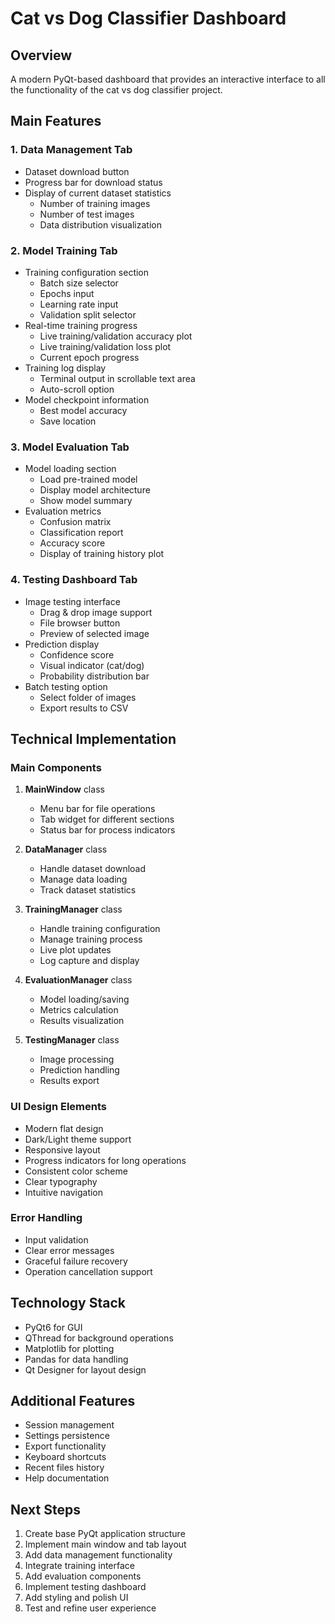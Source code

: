# Cat vs Dog Classifier Dashboard

## Overview
A modern PyQt-based dashboard that provides an interactive interface to all the functionality of the cat vs dog classifier project.

## Main Features

### 1. Data Management Tab
- Dataset download button
- Progress bar for download status
- Display of current dataset statistics
  - Number of training images
  - Number of test images
  - Data distribution visualization

### 2. Model Training Tab
- Training configuration section
  - Batch size selector
  - Epochs input
  - Learning rate input
  - Validation split selector
- Real-time training progress
  - Live training/validation accuracy plot
  - Live training/validation loss plot
  - Current epoch progress
- Training log display
  - Terminal output in scrollable text area
  - Auto-scroll option
- Model checkpoint information
  - Best model accuracy
  - Save location

### 3. Model Evaluation Tab
- Model loading section
  - Load pre-trained model
  - Display model architecture
  - Show model summary
- Evaluation metrics
  - Confusion matrix
  - Classification report
  - Accuracy score
  - Display of training history plot

### 4. Testing Dashboard Tab
- Image testing interface
  - Drag & drop image support
  - File browser button
  - Preview of selected image
- Prediction display
  - Confidence score
  - Visual indicator (cat/dog)
  - Probability distribution bar
- Batch testing option
  - Select folder of images
  - Export results to CSV

## Technical Implementation

### Main Components
1. **MainWindow** class
   - Menu bar for file operations
   - Tab widget for different sections
   - Status bar for process indicators

2. **DataManager** class
   - Handle dataset download
   - Manage data loading
   - Track dataset statistics

3. **TrainingManager** class
   - Handle training configuration
   - Manage training process
   - Live plot updates
   - Log capture and display

4. **EvaluationManager** class
   - Model loading/saving
   - Metrics calculation
   - Results visualization

5. **TestingManager** class
   - Image processing
   - Prediction handling
   - Results export

### UI Design Elements
- Modern flat design
- Dark/Light theme support
- Responsive layout
- Progress indicators for long operations
- Consistent color scheme
- Clear typography
- Intuitive navigation

### Error Handling
- Input validation
- Clear error messages
- Graceful failure recovery
- Operation cancellation support

## Technology Stack
- PyQt6 for GUI
- QThread for background operations
- Matplotlib for plotting
- Pandas for data handling
- Qt Designer for layout design

## Additional Features
- Session management
- Settings persistence
- Export functionality
- Keyboard shortcuts
- Recent files history
- Help documentation

## Next Steps
1. Create base PyQt application structure
2. Implement main window and tab layout
3. Add data management functionality
4. Integrate training interface
5. Add evaluation components
6. Implement testing dashboard
7. Add styling and polish UI
8. Test and refine user experience